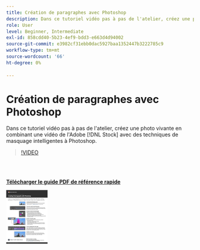 ```yaml
---
title: Création de paragraphes avec Photoshop
description: Dans ce tutoriel vidéo pas à pas de l'atelier, créez une photo vivante en combinant une vidéo d'Adobe [!DNL Stock] avec des techniques de masquage intelligentes à Photoshop
role: User
level: Beginner, Intermediate
exl-id: 858cdd40-5b23-4ef9-bdd3-e663d4d94002
source-git-commit: e3982cf31ebb0dac5927baa1352447b3222785c9
workflow-type: tm+mt
source-wordcount: '66'
ht-degree: 0%

---
```


# Création de paragraphes avec Photoshop

Dans ce tutoriel vidéo pas à pas de l&#39;atelier, créez une photo vivante en combinant une vidéo de l&#39;Adobe [!DNL Stock] avec des techniques de masquage intelligentes à Photoshop.

>[!VIDEO](https://video.tv.adobe.com/v/331002?hidetitle=true)

<br> 

[**Télécharger le guide PDF de référence rapide**](../quick-reference/CreatingCinemagraphswithPhotoshop.pdf)

[![Image de la première page du guide de référence rapide](assets/CreatingCinemagraphswithPhotoshopPage1.png)](../quick-reference/CreatingCinemagraphswithPhotoshop.pdf)
